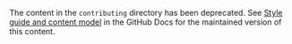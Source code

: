 The content in the `contributing` directory has been deprecated. See [Style guide and content model](https://docs.github.com/en/contributing/style-guide-and-content-model) in the GitHub Docs for the maintained version of this content.
